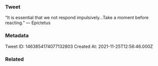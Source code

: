 ### Tweet
“It is essential that we not respond impulsively…Take a moment before reacting.” — Epictetus

### Metadata
Tweet ID: 1463854174077132803
Created At: 2021-11-25T12:56:46.000Z

### Related

